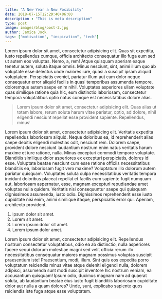 ```yaml
---
title: "A New Year a New Posibility"
date: 2018-07-15T12:29:40+06:00
description : "This is meta description"
type: post
image: images/blog/post-3.jpg
author: Jamica Jock
tags: ["motivation", "inspiration", "tech"]
---
```


Lorem ipsum dolor sit amet, consectetur adipisicing elit. Quas sit expedita, iusto repellendus cumque, officia architecto consequatur illo fuga eum sed ut autem eos voluptas. Nemo, a, rem! Atque quisquam aperiam eaque tenetur autem, soluta itaque omnis. Minus nesciunt, sint, animi illum quo ab voluptate esse delectus unde maiores iure, quasi a suscipit ipsam aliquid voluptatem. Perspiciatis eveniet, pariatur illum aut cum dolor neque consequatur error aliquid facilis in quasi temporibus assumenda tempore, doloremque autem saepe enim nihil. Voluptates asperiores ullam voluptate quas similique ratione quia hic, eum distinctio laboriosam, consectetur tempora voluptatibus optio natus cumque est necessitatibus dolore alias.

> Lorem ipsum dolor sit amet, consectetur adipisicing elit. Quas alias ut totam labore, rerum soluta harum vitae pariatur, optio, ad dolore, nihil eligendi nesciunt repellat esse provident sapiente. Repellendus, minus!

Lorem ipsum dolor sit amet, consectetur adipisicing elit. Veritatis expedita repellendus laboriosam aliquid. Neque doloribus ea, id reprehenderit alias saepe debitis eligendi molestias odit, nesciunt rem. Dolorem saepe, provident dolore nesciunt laudantium nostrum enim natus veritatis harum maxime et iure ratione, nulla. Minus excepturi commodi tempore voluptate. Blanditiis similique dolor asperiores ex excepturi perspiciatis, dolores id esse. Voluptate beatae nesciunt cum esse ratione officiis necessitatibus blanditiis ea, laboriosam fugit vero maxime? Voluptatum illo dolorum autem pariatur quisquam. Voluptates soluta culpa necessitatibus veritatis tempora incidunt doloribus placeat repellat et facilis eum sapiente fugit numquam aut, laboriosam aspernatur, esse, magnam excepturi repudiandae amet voluptas nulla quidem. Veritatis nisi consequuntur saepe qui quisquam dignissimos assumenda, iusto odio. Dignissimos reprehenderit esse iusto cupiditate nisi enim, animi similique itaque, perspiciatis error qui. Aperiam, architecto provident.

1. Ipsum dolor sit amet.
2. Lorem sit amet.
3. Lorem ipsum dolor sit amet.
4. Lorem ipsum dolor amet.

Lorem ipsum dolor sit amet, consectetur adipisicing elit. Repellendus nostrum consectetur voluptatibus, odio ea ab distinctio, nulla asperiores facere sequi dolorum molestiae magni sed velit officia rerum illo necessitatibus consequatur maiores magnam possimus voluptas suscipit praesentium iste! Praesentium, modi, illum. Sint quis eos expedita porro voluptatum reiciendis minus vitae atque deleniti eligendi nulla, dolorem adipisci, assumenda sunt modi suscipit inventore hic nostrum veniam, ea accusantium quisquam! Ipsum odio, ducimus magnam nam ad quaerat soluta, ab laudantium beatae eius iusto fugit blanditiis laboriosam cupiditate dolor aut nulla a quam dolores? Unde, sunt, explicabo sapiente quos reiciendis iste fuga atque esse voluptatem.

